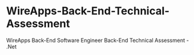 # WireApps-Back-End-Technical-Assessment
WireApps  Back-End Software Engineer  Back-End Technical  Assessment - .Net

